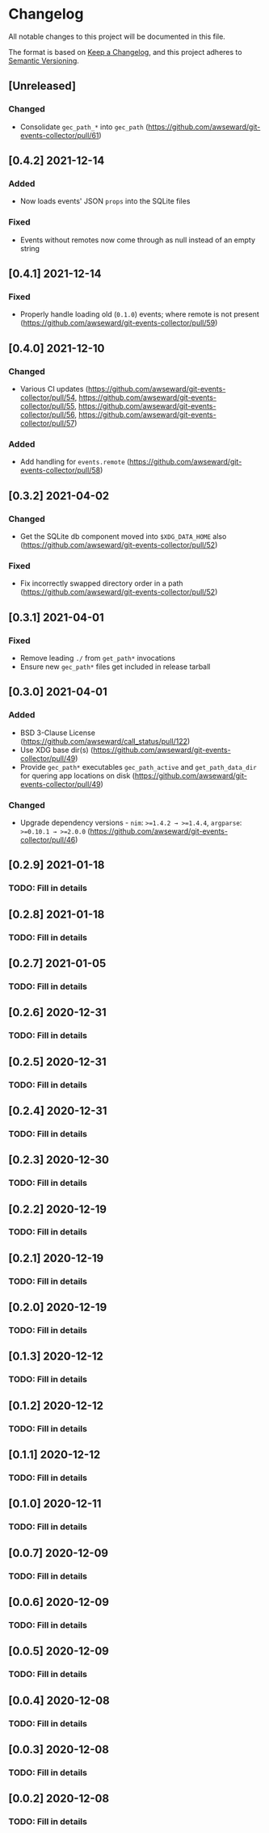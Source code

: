# Changelog
All notable changes to this project will be documented in this file.

The format is based on [Keep a Changelog](https://keepachangelog.com/en/1.0.0/),
and this project adheres to [Semantic Versioning](https://semver.org/spec/v2.0.0.html).

## [Unreleased]
### Changed
- Consolidate `gec_path_*` into `gec_path` (https://github.com/awseward/git-events-collector/pull/61)

## [0.4.2] 2021-12-14
### Added
- Now loads events' JSON `props` into the SQLite files

### Fixed
- Events without remotes now come through as null instead of an empty string

## [0.4.1] 2021-12-14
### Fixed
- Properly handle loading old (`0.1.0`) events; where remote is not present (https://github.com/awseward/git-events-collector/pull/59)

## [0.4.0] 2021-12-10
### Changed
- Various CI updates (https://github.com/awseward/git-events-collector/pull/54, https://github.com/awseward/git-events-collector/pull/55, https://github.com/awseward/git-events-collector/pull/56, https://github.com/awseward/git-events-collector/pull/57)

### Added
- Add handling for `events.remote` (https://github.com/awseward/git-events-collector/pull/58)

## [0.3.2] 2021-04-02
### Changed
- Get the SQLite db component moved into `$XDG_DATA_HOME` also (https://github.com/awseward/git-events-collector/pull/52)

### Fixed
- Fix incorrectly swapped directory order in a path (https://github.com/awseward/git-events-collector/pull/52)

## [0.3.1] 2021-04-01
### Fixed
- Remove leading `./` from `get_path*` invocations
- Ensure new `gec_path*` files get included in release tarball

## [0.3.0] 2021-04-01
### Added
- BSD 3-Clause License (https://github.com/awseward/call_status/pull/122)
- Use XDG base dir(s) (https://github.com/awseward/git-events-collector/pull/49)
- Provide `gec_path*` executables `gec_path_active` and `get_path_data_dir` for quering app locations on disk (https://github.com/awseward/git-events-collector/pull/49)

### Changed
- Upgrade dependency versions - `nim`: `>=1.4.2 → >=1.4.4`, `argparse`: `>=0.10.1 → >=2.0.0` (https://github.com/awseward/git-events-collector/pull/46)

## [0.2.9] 2021-01-18
### TODO: Fill in details

## [0.2.8] 2021-01-18
### TODO: Fill in details

## [0.2.7] 2021-01-05
### TODO: Fill in details

## [0.2.6] 2020-12-31
### TODO: Fill in details

## [0.2.5] 2020-12-31
### TODO: Fill in details

## [0.2.4] 2020-12-31
### TODO: Fill in details

## [0.2.3] 2020-12-30
### TODO: Fill in details

## [0.2.2] 2020-12-19
### TODO: Fill in details

## [0.2.1] 2020-12-19
### TODO: Fill in details

## [0.2.0] 2020-12-19
### TODO: Fill in details

## [0.1.3] 2020-12-12
### TODO: Fill in details

## [0.1.2] 2020-12-12
### TODO: Fill in details

## [0.1.1] 2020-12-12
### TODO: Fill in details

## [0.1.0] 2020-12-11
### TODO: Fill in details

## [0.0.7] 2020-12-09
### TODO: Fill in details

## [0.0.6] 2020-12-09
### TODO: Fill in details

## [0.0.5] 2020-12-09
### TODO: Fill in details

## [0.0.4] 2020-12-08
### TODO: Fill in details

## [0.0.3] 2020-12-08
### TODO: Fill in details

## [0.0.2] 2020-12-08
### TODO: Fill in details
